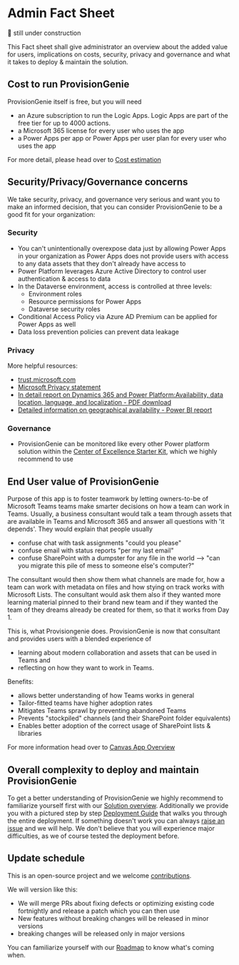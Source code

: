 # Admin Fact Sheet

🚨 still under construction

This Fact sheet shall give administrator an overview about the added value for users, implications on costs, security, privacy and governance and what it takes to deploy & maintain the solution. 

## Cost to run ProvisionGenie

ProvisionGenie itself is free, but you will need 

* an Azure subscription  to run the Logic Apps. Logic Apps are part of the free tier for up to 4000 actions. 
* a Microsoft 365 license for every user who uses the app
* a Power Apps per app or Power Apps per user plan for every user who uses the app

For more detail, please head over to [Cost estimation](CostEstimation.md)

## Security/Privacy/Governance concerns

We take security, privacy, and governance very serious and want you to make an informed decision, that you can consider ProvisionGenie to be a good fit for your organization: 

### Security

* You can't unintentionally overexpose data just by allowing Power Apps in your organization as Power Apps does not provide users with access to any data assets that they don't already have access to
* Power Platform leverages Azure Active Directory to control user authentication & access to data
* In the Dataverse environment, access is controlled at three levels: 
  * Environment roles
  * Resource permissions for Power Apps
  * Dataverse security roles
* Conditional Access Policy via Azure AD Premium can be applied for Power Apps as well
* Data loss prevention policies can prevent data leakage  
  
### Privacy

More helpful resources:
* [trust.microsoft.com](https://www.microsoft.com/trust-center)
* [Microsoft Privacy statement](https://privacy.microsoft.com/en-us/privacystatement?culture=en-us&country=US)
* [In detail report on Dynamics 365 and Power Platform:Availability, data location, language, and localization - PDF download](https://aka.ms/dynamics_365_international_availability_deck)
* [Detailed information on geographical availability - Power BI report](https://dynamics.microsoft.com/Report/GetGeoReport/)

### Governance

* ProvisionGenie can be monitored like every other Power platform solution within the [Center of Excellence Starter Kit](https://docs.microsoft.com/en-us/power-platform/guidance/coe/starter-kit), which we highly recommend to use

## End User value of ProvisionGenie

Purpose of this app is to foster teamwork by letting owners-to-be of Microsoft Teams teams make smarter decisions on how a team can work in Teams. Usually, a business consultant would talk a team through assets that are available in Teams and Microsoft 365 and answer all questions with 'it depends'. They would explain that people usually

* confuse chat with task assignments "could you please"
* confuse email with status reports "per my last email"
* confuse SharePoint with a dumpster for any file in the world --> "can you migrate this pile of mess to someone else's computer?"

The consultant would then show them what channels are made for, how a team can work with metadata on files and how stying on track works with Microsoft Lists. The consultant would ask them also if they wanted more learning material pinned to their brand new team and if they wanted the team of they dreams already be created for them, so that it works from Day 1. 

This is, what Provisiongenie does. ProvisionGenie is now that consultant and provides users with a blended experience of 

* learning about modern collaboration and assets that can be used in Teams and 
* reflecting on how they want to work in Teams. 

Benefits: 

* allows better understanding of how Teams works in general
* Tailor-fitted teams have higher adoption rates
* Mitigates Teams sprawl by preventing abandoned Teams
* Prevents "stockpiled" channels (and their SharePoint folder equivalents)
* Enables better adoption of the correct usage of SharePoint lists & libraries

For more information head over to [Canvas App Overview](https://github.com/ProvisionGenie/ProvisionGenie/blob/main/Docs/CanvasAppOverview.md#high-level-overview-on-what-the-canvas-app-does)

## Overall complexity to deploy and maintain ProvisionGenie

To get a better understanding of ProvisionGenie we highly recommend to familiarize yourself first with our [Solution overview](https://github.com/ProvisionGenie/ProvisionGenie/blob/main/Docs/SolutionOverview.md). Additionally we provide you with a pictured step by step [Deployment Guide](DeploymentGuide.md) that walks you through the entire deployment. If something doesn't work you can always [raise an issue](https://github.com/ProvisionGenie/ProvisionGenie/issues/new/choose) and we will help. We don't believe that you will experience major difficulties, as we of course tested the deployment before. 

## Update schedule 

This is an open-source project and we welcome [contributions](https://github.com/ProvisionGenie/ProvisionGenie/blob/main/CONTRIBUTINGt.md). 

We will version like this:

* We will merge PRs about fixing defects or optimizing existing code fortnightly and release a patch which you can then use
* New features without breaking changes will be released in minor versions
* breaking changes will be released only in major versions

You can familiarize yourself with our [Roadmap](https://github.com/ProvisionGenie/ProvisionGenie/blob/main/Docs/Roadmap.md) to know what's coming when. 

